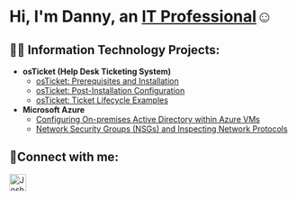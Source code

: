 <h1>Hi, I'm Danny, an <a href="https://linkedin.com/in/dannyagarcia">IT Professional</a>☺</h1>

<h2>👨‍💻 Information Technology Projects:</h2>

- <b>osTicket (Help Desk Ticketing System)</b>
  - [osTicket: Prerequisites and Installation](https://github.com/DanG-sudo/osticket-prereqs)
  - [osTicket: Post-Installation Configuration](https://github.com/DanG-sudo/post-install-config)
  - [osTicket: Ticket Lifecycle Examples](https://github.com/DanG-sudo/ticket-lifecycle)
- <b>Microsoft Azure</b>
  - [Configuring On-premises Active Directory within Azure VMs](https://github.com/DanG-sudo/configure-ad)
  - [Network Security Groups (NSGs) and Inspecting Network Protocols](https://github.com/DanG-sudo/azure-network-protocols)

<h2>🤳Connect with me:</h2>

[<img align="left" alt="Josh | LinkedIn" width="30px" src="https://upload.wikimedia.org/wikipedia/commons/thumb/c/ca/LinkedIn_logo_initials.png/600px-LinkedIn_logo_initials.png" />][linkedin]

[linkedin]: https://linkedin.com/in/dannyagarcia
